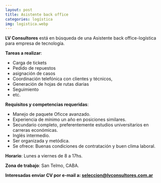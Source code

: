 ```yaml
---
layout: post
title: Asistente back office
categories: logística
img: logistica.webp
---
```


**LV Consultores** está en búsqueda de una Asistente back office-logística para empresa de tecnología.



**Tareas a realizar**:

- Carga de tickets
- Pedido de repuestos
- asignación de casos
- Coordinación telefónica con clientes y técnicos,
- Generación de hojas de rutas diarias
- Seguimiento
- etc.



**Requisitos y competencias requeridas**:

- Manejo de paquete Oficce avanzado.
- Experiencia de mínimo un año en posiciones similares.
- Secundario completo, preferentemente estudios universitarios en carreras económicas.
- Inglés intermedio.
- Ser organizada y metódica.
- Se ofrece: Buenas condiciones de contratación y buen clima laboral.


**Horario**: Lunes a viernes de 8 a 17hs.

**Zona de trabajo**: San Telmo, CABA.
 


**Interesadas enviar CV por e-mail a: seleccion@lvconsultores.com.ar**
